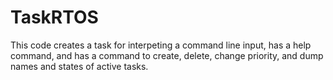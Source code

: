 # TaskRTOS
This code creates a task for interpeting a command line input, has a help command, and has a command to create, delete, change priority, and dump names and states of active tasks. 
